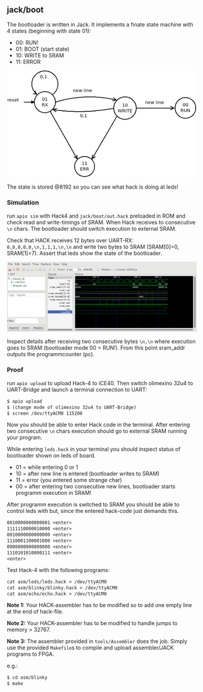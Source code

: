 ## jack/boot

The bootloader is written in Jack. It implements a finate state machine with 4 states (beginning with state 01):

* 00: RUN!
* 01: BOOT (start state)
* 10: WRITE to SRAM
* 11: ERROR

![](bootloader.png)


The state is stored @8192 so you can see what hack is doing at leds!

### Simulation
run `apio sim` with Hack4 and `jack/boot/out.hack` preloaded in ROM and check read and write-timings of SRAM. When Hack receives to consecutive `\n` chars. The bootloader should switch execution to external SRAM.

Check that HACK receives 12 bytes over UART-RX: ``0,0,0,0,0,\n,1,1,1,\n,\n`` and write two bytes to SRAM (SRAM[0]=0, SRAM[1]=7). Assert that leds show the state of the bootloader.

![](../../Hack4/Hack4_tb.png)

Inspect details after receiving two consecutive bytes ``\n,\n`` where execution goes to SRAM (bootloader mode 00 = RUN!). From this point sram_addr outputs the programmcounter (pc).

### Proof
run `apio upload` to upload Hack-4 to iCE40. Then switch olimexino 32u4 to UART-Bridge and launch a terminal connection to UART:

```
$ apio upload
$ (change mode of olimexino 32u4 to UART-Bridge)
$ screen /dev/ttyACM0 115200
```

Now you should be able to enter Hack code in the terminal. After entering two consecutive `\n` chars execution should go to external SRAM running your program.

While entering `leds.hack` in your terminal you should inspect status of bootloader shown on leds of board.
* 01 = while entering 0 or 1
* 10 = after new line is entered (bootloader writes to SRAM)
* 11 = error (you entered some strange char)
* 00 = after entering two consecutive new lines, bootloader starts programm execution in SRAM!

After programm execution is switched to SRAM you should be able to control leds with but, since the entered hack-code just demands this.

```
0010000000000001 <enter>
1111110000010000 <enter>
0010000000000000 <enter>
1110001100001000 <enter>
0000000000000000 <enter>
1110101010000111 <enter>
<enter>
```

Test Hack-4 with the following programs:

```
cat asm/leds/leds.hack > /dev/ttyACM0
cat asm/blinky/blinky.hack > /dev/ttyACM0
cat asm/echo/echo.hack > /dev/ttyACM0
```

**Note 1:** Your HACK-assembler has to be modified so to add one empty line at the end of hack-file.

**Note 2:** Your HACK-assembler has to be modified to handle jumps to memory > 32767.

**Note 3:** The assembler provided in `tools/Assembler` does the job. Simply use the provided `Makefile`s to compile and upload assembler/JACK programs to FPGA.

e.g.:
```
$ cd asm/blinky
$ make
```
